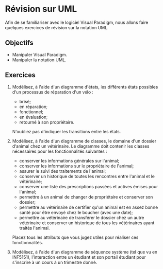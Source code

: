 Révision sur UML
================

Afin de se familiariser avec le logiciel Visual Paradigm, nous allons faire
quelques exercices de révision sur la notation UML.

Objectifs
---------

* Manipuler Visual Paradigm.
* Manipuler la notation UML.

Exercices
---------

1. Modélisez, à l'aide d'un diagramme d'états, les différents états possibles
   d'un processus de réparation d'un vélo :
   * brisé;
   * en réparation;
   * fonctionnel;
   * en évaluation;
   * retourné à son propriétaire.
   
   N'oubliez pas d'indiquer les transitions entre les états.

2. Modélisez, à l'aide d'un diagramme de classes, le domaine d'un dossier
   d'animal chez un vétérinaire. Le diagramme doit contenir les classes
   nécessaires pour les fonctionnalités suivantes :
   * conserver les informations générales sur l'animal;
   * conserver les informations sur le propriétaire de l'animal;
   * assurer le suivi des traitements de l'animal;
   * conserver un historique de toutes les rencontres entre l'animal et le
     vétérinaire;
   * conserver une liste des prescriptions passées et actives émises pour
     l'animal;
   * permettre à un animal de changer de propriétaire et conserver son dossier;
   * permettre au vétérinaire de certifier qu'un animal est en assez bonne santé
     pour être envoyé chez le boucher (avec une date);
   * permettre au vétérinaire de transférer le dossier chez un autre vétérinaire
     et conserver un historique de tous les vétérinaires ayant traités l'animal.

   Placez tous les attributs que vous jugez utiles pour réaliser ces
   fonctionnalités.

3. Modélisez, à l'aide d'un diagramme de séquence système (tel que vu en
   INF5151), l'interaction entre un étudiant et son portail étudiant pour
   s'inscrire à un cours à un trimestre donné.
